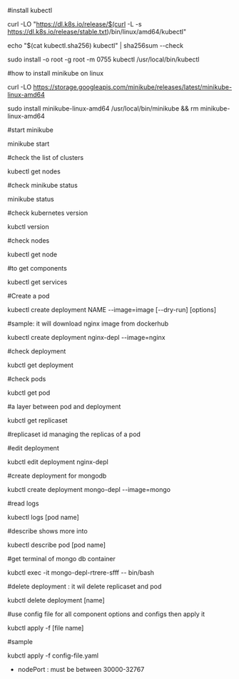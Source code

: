 #install kubectl

curl -LO "https://dl.k8s.io/release/$(curl -L -s https://dl.k8s.io/release/stable.txt)/bin/linux/amd64/kubectl"

echo "$(cat kubectl.sha256)  kubectl" | sha256sum --check

sudo install -o root -g root -m 0755 kubectl /usr/local/bin/kubectl


#how to install minikube on linux

curl -LO https://storage.googleapis.com/minikube/releases/latest/minikube-linux-amd64

sudo install minikube-linux-amd64 /usr/local/bin/minikube && rm minikube-linux-amd64

#start minikube

minikube start

#check the list of clusters

kubectl get nodes

#check minikube status

minikube status

#check kubernetes version

kubctl version

#check nodes

kubectl get node

#to get components

kubectl get services

#Create a pod

kubectl create deployment NAME --image=image [--dry-run] [options]

#sample: it will download nginx image from dockerhub

kubectl create deployment nginx-depl --image=nginx

#check deployment

kubctl get deployment

#check pods

kubctl get pod

#a layer between pod and deployment

kubctl get replicaset

#replicaset id managing the replicas of a pod

#edit deployment

kubctl edit deployment nginx-depl

#create deployment for mongodb

kubctl create deployment mongo-depl --image=mongo

#read logs

kubectl logs [pod name]

#describe shows more into

kubectl describe pod [pod name]

#get terminal of mongo db container

kubctl exec -it mongo-depl-rtrere-sfff -- bin/bash

#delete deployment : it wil delete replicaset and pod

kubctl delete deployment [name]

#use config file for all component options  and configs then apply it

kubctl apply -f [file name]

#sample

kubctl apply -f config-file.yaml

- nodePort : must be between 30000-32767
